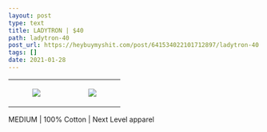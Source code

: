 ```yaml
---
layout: post
type: text
title: LADYTRON | $40
path: ladytron-40
post_url: https://heybuymyshit.com/post/641534022101712897/ladytron-40
tags: []
date: 2021-01-28
---
```




<table style="width:100%;"><tr><td style="vertical-align:top;">
      <figure class="tmblr-full" data-orig-height="2048" data-orig-width="1365" data-orig-src="https://concertshirts.netlify.app/shirts/0252/0252-01.jpg"><img src="https://64.media.tumblr.com/1dc3b232b20b27637906955a62cc0730/4c581dd23fe9f106-d2/s540x810/e49bbf69f032a752fc9498cbcc1e45b0e82b392a.jpg" data-orig-height="2048" data-orig-width="1365" data-orig-src="https://concertshirts.netlify.app/shirts/0252/0252-01.jpg"/></figure></td>
    <td style="vertical-align:top;">
      <figure class="tmblr-full" data-orig-height="2048" data-orig-width="1365" data-orig-src="https://concertshirts.netlify.app/shirts/0252/0252-02.jpg"><img src="https://64.media.tumblr.com/209da0a9c61a8dc70bec8224a64aa2b7/4c581dd23fe9f106-f9/s540x810/10b050a9092bec663b5217e53412f49bc97e25fc.jpg" data-orig-height="2048" data-orig-width="1365" data-orig-src="https://concertshirts.netlify.app/shirts/0252/0252-02.jpg"/></figure></td>
  </tr></table><p>
  MEDIUM | 100% Cotton | Next Level apparel
</p>

